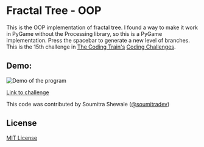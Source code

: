 # Fractal Tree - OOP
This is the OOP implementation of fractal tree. I found a way to make it work in PyGame without the Processing library, so this is a PyGame implementation. Press the spacebar to generate a new level of branches. This is the 15th challenge in [The Coding Train's](https://www.youtube.com/channel/UCvjgXvBlbQiydffZU7m1_aw) [Coding Challenges](https://thecodingtrain.com/CodingChallenges/).

## Demo:
![Demo of the program](./demo.png)

[Link to challenge](https://thecodingtrain.com/CodingChallenges/015-fractaltreearray.html)

This code was contributed by Soumitra Shewale ([@soumitradev](https://github.com/soumitradev))

## License
[MIT License](../LICENSE)
